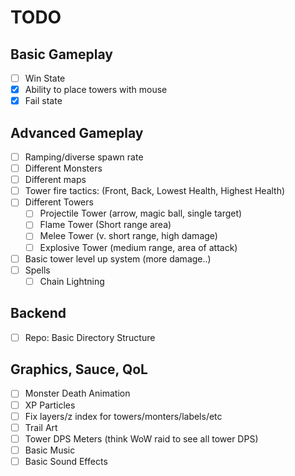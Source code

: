 # TODO

## Basic Gameplay
- [ ] Win State
- [x] Ability to place towers with mouse
- [x] Fail state

## Advanced Gameplay
- [ ] Ramping/diverse spawn rate
- [ ] Different Monsters
- [ ] Different maps
- [ ] Tower fire tactics: (Front, Back, Lowest Health, Highest Health)
- [ ] Different Towers
  - [ ] Projectile Tower (arrow, magic ball, single target)
  - [ ] Flame Tower (Short range area)
  - [ ] Melee Tower (v. short range, high damage)
  - [ ] Explosive Tower (medium range, area of attack)
- [ ] Basic tower level up system (more damage..)
- [ ] Spells
  - [ ] Chain Lightning

## Backend
- [ ] Repo: Basic Directory Structure


## Graphics, Sauce, QoL
- [ ] Monster Death Animation
- [ ] XP Particles
- [ ] Fix layers/z index for towers/monters/labels/etc
- [ ] Trail Art
- [ ] Tower DPS Meters (think WoW raid to see all tower DPS)
- [ ] Basic Music
- [ ] Basic Sound Effects
